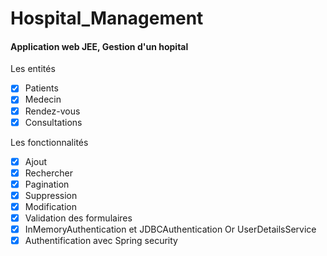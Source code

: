# Hospital_Management

#### Application web JEE, Gestion d'un hopital


Les entités
- [x] Patients
- [x] Medecin
- [x] Rendez-vous 
- [x] Consultations

Les fonctionnalités
- [x] Ajout 
- [x] Rechercher 
- [x] Pagination
- [x] Suppression 
- [x] Modification
- [x] Validation des formulaires
- [x] InMemoryAuthentication et JDBCAuthentication Or UserDetailsService
- [x] Authentification avec Spring security
